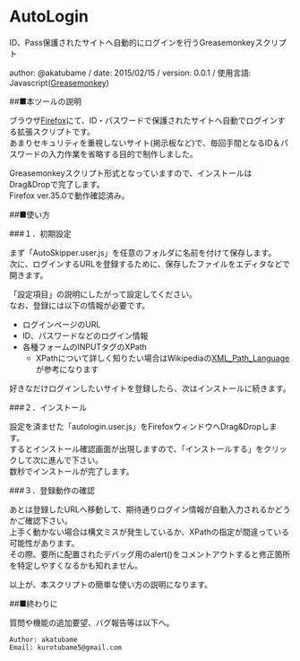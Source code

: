 # AutoLogin
ID、Pass保護されたサイトへ自動的にログインを行うGreasemonkeyスクリプト

author: @akatubame
/ date: 2015/02/15
/ version: 0.0.1
/ 使用言語: Javascript([Greasemonkey](https://addons.mozilla.org/en-us/firefox/addon/greasemonkey/))

##■本ツールの説明

ブラウザ[Firefox](https://www.mozilla.org/ja/firefox/new/)にて、ID・パスワードで保護されたサイトへ自動でログインする拡張スクリプトです。  
あまりセキュリティを重視しないサイト(掲示板など)で、毎回手間となるID＆パスワードの入力作業を省略する目的で制作しました。

Greasemonkeyスクリプト形式となっていますので、インストールはDrag&Dropで完了します。  
Firefox ver.35.0で動作確認済み。  


##■使い方

###１．初期設定

まず「AutoSkipper.user.js」を任意のフォルダに名前を付けて保存します。  
次に、ログインするURLを登録するために、保存したファイルをエディタなどで開きます。  

「設定項目」の説明にしたがって設定してください。  
なお、登録には以下の情報が必要です。

- ログインページのURL
- ID、パスワードなどのログイン情報
- 各種フォームのINPUTタグのXPath
    - XPathについて詳しく知りたい場合はWikipediaの[XML_Path_Language](https://ja.wikipedia.org/wiki/XML_Path_Language)が参考になります

好きなだけログインしたいサイトを登録したら、次はインストールに続きます。

###２．インストール

設定を済ませた「autologin.user.js」をFirefoxウィンドウへDrag&Dropします。  
するとインストール確認画面が出現しますので、「インストールする」をクリックして次に進んで下さい。  
数秒でインストールが完了します。

###３．登録動作の確認

あとは登録したURLへ移動して、期待通りログイン情報が自動入力されるかどうかご確認下さい。  
上手く動かない場合は構文ミスが発生しているか、XPathの指定が間違っている可能性があります。  
その際、要所に配置されたデバッグ用のalert()をコメントアウトすると修正箇所を特定しやすくなるかも知れません。

以上が、本スクリプトの簡単な使い方の説明になります。

##■終わりに  

質問や機能の追加要望、バグ報告等は以下へ。

	Author: akatubame  
	Email: kurotubame5@gmail.com
